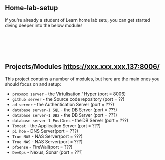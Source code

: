 ## Home-lab-setup

If you're already a student of Learn home lab setu, you can get started diving deeper into the below modules </br></br>

</br></br></br>

## Projects/Modules https://xxx.xxx.xxx.137:8006/
This project contains a number of modules, but here are the main ones you should focus on and setup: 
- `proxmox server` - the Virtulisation / Hyper (port = 8006)
- `github server` - the Source code repository (port = ??)
- `ad server` - the Authentication Server (port = ???)
- `database server-1 SQL` - the DB Server  (port = ???)
- `database server-1 DB2` - the DB Server  (port = ???)
- `database server-1 PostGres` - the DB Server  (port = ???)
- `Tomcat` - the Application Server  (port = ???)
- `pi hoe` - DNS Server(port = ???)
- `True NAS` - NAS Server(port = ???)
- `True NAS` - NAS Server(port = ???)
- `pfSense` - FireWall(port = ???)
- `DevOps` - Nexus, Sonar (port = ???)
